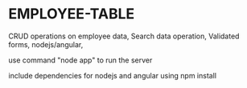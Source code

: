 # EMPLOYEE-TABLE

CRUD operations on employee data,
Search data operation,
Validated forms,
nodejs/angular,

use command "node app" to run the server

include dependencies for nodejs and angular using npm install
